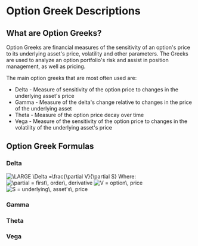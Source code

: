 # Option Greek Descriptions

## What are Option Greeks?
Option Greeks are financial measures of the sensitivity of an option's price to its underlying asset's price, volatility and other parameters.  The Greeks are used to analyze an option portfolio's risk and assist in position management, as well as pricing.

The main option greeks that are most often used are:
- Delta - Measure of sensitivity of the option price to changes in the underlying asset's price
- Gamma - Measure of the delta's change relative to changes in the price of the underlying asset
- Theta - Measure of the option price decay over time
- Vega - Measure of the sensitivity of the option price to changes in the volatility of the underlying asset's price

## Option Greek Formulas
### Delta
<img src="https://latex.codecogs.com/gif.latex?\fn_phv&space;\LARGE&space;\Delta&space;=\frac{\partial&space;V}{\partial&space;S}" title="\LARGE \Delta =\frac{\partial V}{\partial S}" />
  Where:
  <img src="https://latex.codecogs.com/gif.latex?\inline&space;\fn_phv&space;\partial&space;=&space;first\,&space;order\,&space;derivative" title="\partial = first\, order\, derivative" />
  <img src="https://latex.codecogs.com/gif.latex?\inline&space;\fn_phv&space;V&space;=&space;option\,&space;price" title="V = option\, price" />
  <img src="https://latex.codecogs.com/gif.latex?\inline&space;\fn_phv&space;S&space;=&space;underlying\,&space;asset's\,&space;price" title="S = underlying\, asset's\, price" />

### Gamma

### Theta

### Vega
